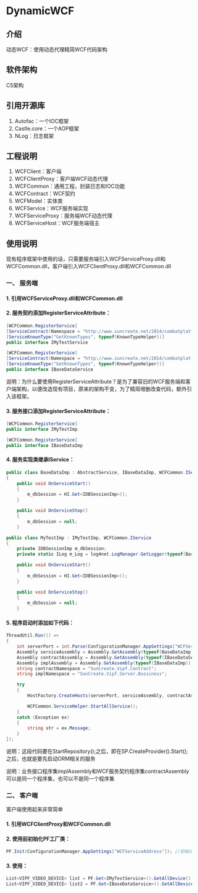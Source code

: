 # DynamicWCF

## 介绍

动态WCF：使用动态代理精简WCF代码架构


## 软件架构

CS架构


## 引用开源库

1.  Autofac：一个IOC框架
2.  Castle.core：一个AOP框架
3.  NLog：日志框架


## 工程说明

1.  WCFClient：客户端
2.  WCFClientProxy：客户端WCF动态代理
3.  WCFCommon：通用工程，封装日志和IOC功能
4.  WCFContract：WCF契约
5.  WCFModel：实体类
6.  WCFService：WCF服务端实现
7.  WCFServiceProxy：服务端WCF动态代理
8.  WCFServiceHost：WCF服务端宿主


## 使用说明

现有程序框架中使用的话，只需要服务端引入WCFServiceProxy.dll和WCFCommon.dll，客户端引入WCFClientProxy.dll和WCFCommon.dll

### 一、  服务端

#### 1.  引用WCFServiceProxy.dll和WCFCommon.dll

#### 2.  服务契约添加RegisterServiceAttribute：

```C#
[WCFCommon.RegisterService]
[ServiceContract(Namespace = "http://www.suncreate.net/2014/combatplatform", SessionMode = SessionMode.Allowed)]
[ServiceKnownType("GetKnownTypes", typeof(KnownTypeHelper))]
public interface IMyTestService
```

```C#
[WCFCommon.RegisterService]
[ServiceContract(Namespace = "http://www.suncreate.net/2014/combatplatform", SessionMode = SessionMode.Allowed)]
[ServiceKnownType("GetKnownTypes", typeof(KnownTypeHelper))]
public interface IBaseDataService
```

说明：为什么要使用RegisterServiceAttribute？是为了兼容旧的WCF服务端和客户端架构，以便改造现有项目，原来的架构不变，为了精简增删改查代码，额外引入该框架。

#### 3.  服务接口添加RegisterServiceAttribute：

```C#
[WCFCommon.RegisterService]
public interface IMyTestImp
```

```C#
[WCFCommon.RegisterService]
public interface IBaseDataImp
```

#### 4.  服务实现类继承IService：

```C#
public class BaseDataImp : AbstractService, IBaseDataImp, WCFCommon.IService
{
    public void OnServiceStart()
    {
        m_dbSession = HI.Get<IDBSessionImp>();
    }

    public void OnServiceStop()
    {
        m_dbSession = null;
    }
```

```C#
public class MyTestImp : IMyTestImp, WCFCommon.IService
{
    private IDBSessionImp m_dbSession;
    private static ILog m_Log = log4net.LogManager.GetLogger(typeof(BaseDataImp));

    public void OnServiceStart()
    {
        m_dbSession = HI.Get<IDBSessionImp>();
    }

    public void OnServiceStop()
    {
        m_dbSession = null;
    }
```

#### 5.  程序启动时添加如下代码：

```C#
ThreadUtil.Run(() =>
{
    int serverPort = int.Parse(ConfigurationManager.AppSettings["WCFServerPort"]);
    Assembly serviceAssembly = Assembly.GetAssembly(typeof(BaseDataImp));
    Assembly contractAssembly = Assembly.GetAssembly(typeof(IBaseDataService));
    Assembly implAssembly = Assembly.GetAssembly(typeof(IBaseDataImp));
    string contractNamespace = "SunCreate.Vipf.Contract";
    string implNamespace = "SunCreate.Vipf.Server.Bussiness";

    try
    {
        HostFactory.CreateHosts(serverPort, serviceAssembly, contractAssembly, implAssembly, contractNamespace, implNamespace);

        WCFCommon.ServiceHelper.StartAllService();
    }
    catch (Exception ex)
    {
        string str = ex.Message;
    }
});
```

说明：这段代码要在StartRepository();之后，即在SP.CreateProvider().Start();之后，也就是要先启动ORM相关的服务

说明：业务接口程序集implAssembly和WCF服务契约程序集contractAssembly可以是同一个程序集，也可以不是同一个程序集

### 二、  客户端

客户端使用起来非常简单

#### 1.  引用WCFClientProxy和WCFCommon.dll

#### 2.  使用前初始化PF工厂类：

```C#
PF.Init(ConfigurationManager.AppSettings["WCFServiceAddress"]); //初始化PF
```

#### 3.  使用：

```C#
List<VIPF_VIDEO_DEVICE> list = PF.Get<IMyTestService>().GetAllDevice().ToList();
List<VIPF_VIDEO_DEVICE> list2 = PF.Get<IBaseDataService>().GetAllDevice().ToList();
```





